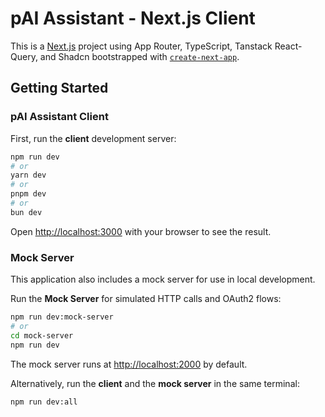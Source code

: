 # pAI Assistant - Next.js Client

This is a [Next.js](https://nextjs.org) project using App Router, TypeScript, Tanstack React-Query, and Shadcn bootstrapped with [`create-next-app`](https://nextjs.org/docs/app/api-reference/cli/create-next-app).


## Getting Started

### pAI Assistant Client

First, run the **client** development server:

```bash
npm run dev
# or
yarn dev
# or
pnpm dev
# or
bun dev
```

Open [http://localhost:3000](http://localhost:3000) with your browser to see the result.

### Mock Server

This application also includes a mock server for use in local development.

Run the **Mock Server** for simulated HTTP calls and OAuth2 flows:

```bash
npm run dev:mock-server
# or
cd mock-server
npm run dev
```

The mock server runs at [http://localhost:2000](http://localhost:2000) by default.

Alternatively, run the **client** and the **mock server** in the same terminal:

```bash
npm run dev:all
```

